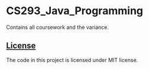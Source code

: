 # CS293_Java_Programming

Contains all coursework and the variance.

## [License](LICENSE)

The code in this project is licensed under MIT license.
